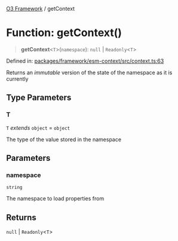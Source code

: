 [O3 Framework](../API.md) / getContext

# Function: getContext()

> **getContext**\<`T`\>(`namespace`): `null` \| `Readonly`\<`T`\>

Defined in: [packages/framework/esm-context/src/context.ts:63](https://github.com/openmrs/openmrs-esm-core/blob/main/packages/framework/esm-context/src/context.ts#L63)

Returns an _immutable_ version of the state of the namespace as it is currently

## Type Parameters

### T

`T` *extends* `object` = `object`

The type of the value stored in the namespace

## Parameters

### namespace

`string`

The namespace to load properties from

## Returns

`null` \| `Readonly`\<`T`\>
